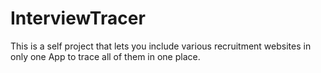 # InterviewTracer
This is a self project that lets you include various recruitment websites in only one App to trace all of them in one place.
